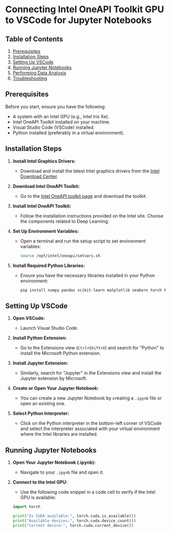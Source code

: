 # Connecting Intel OneAPI Toolkit GPU to VSCode for Jupyter Notebooks

## Table of Contents
1. [Prerequisites](#prerequisites)
2. [Installation Steps](#installation-steps)
3. [Setting Up VSCode](#setting-up-vscode)
4. [Running Jupyter Notebooks](#running-jupyter-notebooks)
5. [Performing Data Analysis](#performing-data-analysis)
6. [Troubleshooting](#troubleshooting)

## Prerequisites

Before you start, ensure you have the following:

- A system with an Intel GPU (e.g., Intel Iris Xe).
- Intel OneAPI Toolkit installed on your machine.
- Visual Studio Code (VSCode) installed.
- Python installed (preferably in a virtual environment).

## Installation Steps

1. **Install Intel Graphics Drivers:**
   - Download and install the latest Intel graphics drivers from the [Intel Download Center](https://downloadcenter.intel.com/).

2. **Download Intel OneAPI Toolkit:**
   - Go to the [Intel OneAPI toolkit page](https://software.intel.com/content/www/us/en/develop/tools/oneapi.html) and download the toolkit.

3. **Install Intel OneAPI Toolkit:**
   - Follow the installation instructions provided on the Intel site. Choose the components related to Deep Learning.

4. **Set Up Environment Variables:**
   - Open a terminal and run the setup script to set environment variables:
     ```bash
     source /opt/intel/oneapi/setvars.sh
     ```

5. **Install Required Python Libraries:**
   - Ensure you have the necessary libraries installed in your Python environment:
     ```bash
     pip install numpy pandas scikit-learn matplotlib seaborn torch torchvision torchaudio intel-tensorflow
     ```

## Setting Up VSCode

1. **Open VSCode:**
   - Launch Visual Studio Code.

2. **Install Python Extension:**
   - Go to the Extensions view (`Ctrl+Shift+X`) and search for "Python" to install the Microsoft Python extension.

3. **Install Jupyter Extension:**
   - Similarly, search for "Jupyter" in the Extensions view and install the Jupyter extension by Microsoft.

4. **Create or Open Your Jupyter Notebook:**
   - You can create a new Jupyter Notebook by creating a `.ipynb` file or open an existing one.

5. **Select Python Interpreter:**
   - Click on the Python interpreter in the bottom-left corner of VSCode and select the interpreter associated with your virtual environment where the Intel libraries are installed.

## Running Jupyter Notebooks

1. **Open Your Jupyter Notebook (.ipynb):**
   - Navigate to your `.ipynb` file and open it.

2. **Connect to the Intel GPU:**
   - Use the following code snippet in a code cell to verify if the Intel GPU is available:
   ```python
   import torch

   print("Is CUDA available:", torch.cuda.is_available())
   print("Available devices:", torch.cuda.device_count())
   print("Current device:", torch.cuda.current_device())
